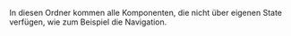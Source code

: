 In diesen Ordner kommen alle Komponenten, die nicht über eigenen State verfügen, wie zum Beispiel die Navigation.
